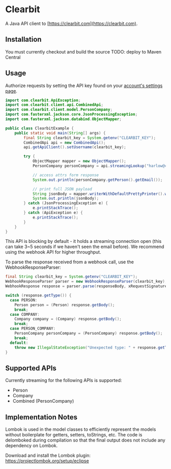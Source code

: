 # Clearbit

A Java API client to [https://clearbit.com](https://clearbit.com).

## Installation

You must currently checkout and build the source
TODO: deploy to Maven Central

## Usage

Authorize requests by setting the API key found on your [account's settings page](https://clearbit.com/keys).

```java
import com.clearbit.ApiException;
import com.clearbit.client.api.CombinedApi;
import com.clearbit.client.model.PersonCompany;
import com.fasterxml.jackson.core.JsonProcessingException;
import com.fasterxml.jackson.databind.ObjectMapper;

public class ClearbitExample {
	public static void main(String[] args) {
		final String clearbit_key = System.getenv("CLEARBIT_KEY");
		CombinedApi api = new CombinedApi();
		api.getApiClient().setUsername(clearbit_key);

		try {
			ObjectMapper mapper = new ObjectMapper();
			PersonCompany personCompany = api.streamingLookup("harlow@clearbit.com");

			// access attrs form response
			System.out.println(personCompany.getPerson().getEmail());

			// print full JSON payload
			String jsonBody = mapper.writerWithDefaultPrettyPrinter().writeValueAsString(personCompany);
			System.out.println(jsonBody);
		} catch (JsonProcessingException e) {
			e.printStackTrace();
		} catch (ApiException e) {
			e.printStackTrace();
		}
	}
}
```

This API is blocking by default - it holds a streaming connection open (this can take 3~5 seconds if we haven't seen the email before). We recommend using the webhook API for higher throughput.

To parse the response received from a webhook call, use the WebhookResponseParser:

```java
final String clearbit_key = System.getenv("CLEARBIT_KEY");
WebhookResponseParser parser = new WebhookResponseParser(clearbit_key);
WebhookResponse response = parser.parse(responseBody, xRequestSignatureHeader);

switch (response.getType()) {
  case PERSON:
    Person person = (Person) response.getBody();
    break;
  case COMPANY:
    Company company = (Company) response.getBody();
    break;
  case PERSON_COMPANY:
    PersonCompany personCompany = (PersonCompany) response.getBody();
    break;
  default:
    throw new IllegalStateException("Unexpected type: " + response.getType());
}
```

## Supported APIs

Currently streaming for the following APIs is supported:

* Person
* Company
* Combined (PersonCompany)

## Implementation Notes

Lombok is used in the model classes to efficiently represent the models without boilerplate for getters, setters, toStrings, etc. The code is delomboked during compilation so that the final output does not include any dependency on Lombok.

Download and install the Lombok plugin:
https://projectlombok.org/setup/eclipse
